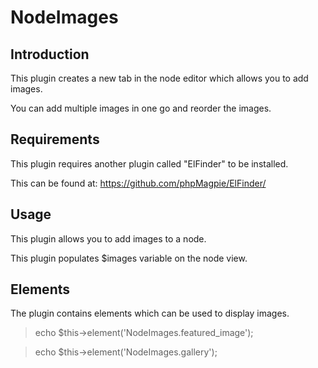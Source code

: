 # NodeImages

## Introduction

This plugin creates a new tab in the node editor which allows you to add images.

You can add multiple images in one go and reorder the images. 

## Requirements

This plugin requires another plugin called "ElFinder" to be installed.

This can be found at: https://github.com/phpMagpie/ElFinder/ 

## Usage

This plugin allows you to add images to a node.

This plugin populates $images variable on the node view.

## Elements

The plugin contains elements which can be used to display images.

> echo $this->element('NodeImages.featured_image');

> echo $this->element('NodeImages.gallery');
